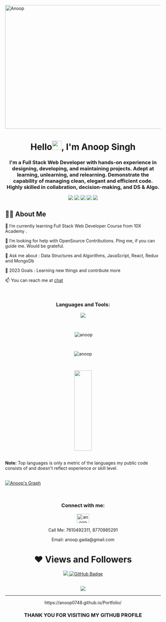 

<!--
**anoop0748/anoop0748** is a ✨ _special_ ✨ repository because its `README.md` (this file) appears on your GitHub profile.

Here are some ideas to get you started:

- 🔭 I’m currently working on ...
- 🌱 I’m currently learning ...
- 👯 I’m looking to collaborate on ...
- 🤔 I’m looking for help with ...
- 💬 Ask me about ...
- 📫 How to reach me: ...
- 😄 Pronouns: ...
- ⚡ Fun fact: ...
-->
<img align="center" src="https://miro.medium.com/max/1360/1*IRGHmiGsa16stedQvIaZfw.gif" alt="Anoop" width="1000px" height="400px" />
<h1 align="center">Hello<img src="https://raw.githubusercontent.com/MartinHeinz/MartinHeinz/master/wave.gif" width="30px" height="30px">, I'm Anoop Singh</h1>

<h3 align="center">I'm a Full Stack Web Developer with hands-on experience in designing, developing, and maintaining projects. Adept at learning, unlearning, and relearning. Demonstrate the capability of managing clean, elegant and efficient code. Highly skilled in collabration, decision-making,
and DS & Algo.</h3>

<p align= "center">

<img src="https://img.shields.io/badge/JS-Javascript-red"/>
<img src="https://img.shields.io/badge/React-React-blue"/>
<img src="https://img.shields.io/badge/Node-node-green"/>
<img src="https://img.shields.io/badge/express-Express-blueviolet"/>
<img src="https://img.shields.io/badge/Mongodb-mongodb-brightgreen"/>
</p>

## 🙋‍♂️ About Me
🌱 I’m currently learning Full Stack Web Developer Course from 10X Academy .

🤝 I’m looking for help with OpenSource Contributions. Ping me, if you can guide me. Would be grateful.

💬 Ask me about : Data Structures and Algorithms, JavaScript, React, Redux and MongoDb

🥅 2023 Goals : Learning new things and contribute more  

 📫 You can reach me at [chat](mailto:anoop.gada@gmail.com)
 
 <!-- 🙋‍♂️ Visit My Portfolio https://Anoop -->
 


<br/>
<h3 align="center" margin="20px 0">Languages and Tools:</h3>
<p align="center" >
  <img  src="https://user-images.githubusercontent.com/82999542/132934744-131c1891-4a4f-4e88-a64a-36720ad7470b.png">
  </p>
<br>




<p align="center">&nbsp;<img align="center" src="https://github-readme-stats.vercel.app/api?username=anoop0748&show_icons=true&locale=en&theme=highcontrast" alt="anoop" /></p>
<br>
<p align="center"><img align="center" src="https://github-readme-streak-stats.herokuapp.com/?user=anoop0748&&theme=highcontrast" alt="anoop" /></p>
<br>



 

     
  <p align="center">
    <img src="https://github-readme-stats.vercel.app/api/top-langs/?username=anoop0748&theme=react&hide_border=true&bg_color=0D1117" height="260px" width="33.25%"/>
    </p>
  
  <br/>
  <b>Note:</b> Top languages is only a metric of the languages my public code consists of and doesn't reflect experience or skill level.

<br/>
<br/>

<a href="https://github.com/anoop0748/github-readme-activity-graph"><img alt="Anoop's Graph" src="https://activity-graph.herokuapp.com/graph?username=anoop0748&bg_color=0D1117&color=5BCDEC&line=5BCDEC&point=FFFFFF&hide_border=true" /></a>

<br/>

<h3 align="center">Connect with me:</h3>
<p align="center">
<!-- <a href="https://twitter.com/anoop" target="blank"><img align="center" src="https://raw.githubusercontent.com/rahuldkjain/github-profile-readme-generator/master/src/images/icons/Social/twitter.svg" alt="anoop" height="30" width="40" /></a> -->
<a href="https://www.linkedin.com/in/anoop-singh-sidhi" target="blank"><img align="center" src="https://raw.githubusercontent.com/rahuldkjain/github-profile-readme-generator/master/src/images/icons/Social/linked-in-alt.svg" alt="anoop" height="30" width="40" /></a>
  <!-- <a href="https://anoop/" target="blank"><img align="center" src="https://cdn.iconscout.com/icon/premium/png-256-thumb/portfolio-1603075-1359338.png" alt="rushikesh25" height="30" width="40" /></a> -->
 <p align="center">Call Me: 7610492311, 8770985291</p>
 <p align="center">Email: anoop.gada@gmail.com</p>

</p>


<div align="center">
 <h1>❤ Views and Followers</h1>
<a href="https://github.com/anoop0748/github-profile-views-counter">
    <img src="https://komarev.com/ghpvc/?username=anoop0748">
</a>
<a href="https://github.com/anoop0748?tab=followers"><img src="https://img.shields.io/github/followers/anoop0748?label=Followers&style=social" alt="GitHub Badge"></a>
</div>


<br>
 <p align="center">
  <img  src="https://raw.githubusercontent.com/Trilokia/Trilokia/379277808c61ef204768a61bbc5d25bc7798ccf1/bottom_header.svg">
 </p>
 
 <hr>
 <div align="center">
 https://anoop0748.github.io/Portfolio/
</div >

 <h3 align="center">THANK YOU FOR VISITING MY GITHUB PROFILE</h3>
